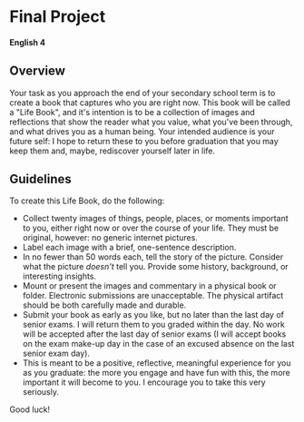 # Final Project

#### English 4

## Overview

Your task as you approach the end of your secondary school term is to create a book that captures who you are right now. This book will be called a "Life Book", and it's intention is to be a collection of images and reflections that show the reader what you value, what you've been through, and what drives you as a human being. Your intended audience is your future self: I hope to return these to you before graduation that you may keep them and, maybe, rediscover yourself later in life.

## Guidelines

To create this Life Book, do the following:

- Collect twenty images of things, people, places, or moments important to you, either right now or over the course of your life. They must be original, however: no generic internet pictures.
- Label each image with a brief, one-sentence description.
- In no fewer than 50 words each, tell the story of the picture. Consider what the picture *doesn't* tell you. Provide some history, background, or interesting insights.
- Mount or present the images and commentary in a physical book or folder. Electronic submissions are unacceptable. The physical artifact should be both carefully made and durable.
- Submit your book as early as you like, but no later than the last day of senior exams. I will return them to you graded within the day. No work will be accepted after the last day of senior exams (I will accept books on the exam make-up day in the case of an excused absence on the last senior exam day).
- This is meant to be a positive, reflective, meaningful experience for you as you graduate: the more you engage and have fun with this, the more important it will become to you. I encourage you to take this very seriously.

Good luck!
